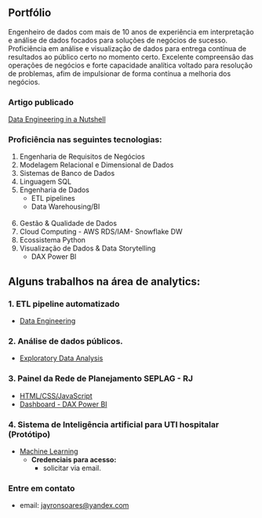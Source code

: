 ## Portfólio
Engenheiro de dados com mais de 10 anos de experiência em interpretação e análise de dados focados para soluções de negócios de sucesso. Proficiência em análise e visualização de dados para entrega contínua de resultados ao público certo no momento certo. Excelente compreensão das operações de negócios e forte capacidade analítica voltado para resolução de problemas, afim de impulsionar de forma contínua a melhoria dos negócios.
<br>
### Artigo publicado<br>
[Data Engineering in a Nutshell](https://www.codementor.io/@jayronsoares/data-engineering-in-nutshell-1fh55lfo7r)

### Proficiência nas seguintes tecnologias:
1. Engenharia de Requisitos de Negócios
2. Modelagem Relacional e Dimensional de Dados
3. Sistemas de Banco de Dados
4. Linguagem SQL
5. Engenharia de Dados 
    - ETL pipelines
    - Data Warehousing/BI
    <br/><br/>
6. Gestão & Qualidade de Dados
7. Cloud Computing - AWS RDS/IAM- Snowflake DW
8. Ecossistema Python
10. Visualização de Dados & Data Storytelling 
    - DAX Power BI
    
## Alguns trabalhos na área de analytics:

### 1. ETL pipeline automatizado
- [Data Engineering](https://github.com/jayronsoares/automated_data_engineering)

### 2. Análise de dados públicos.
- [Exploratory Data Analysis](https://github.com/jayronsoares/dados_publicos/tree/main)

### 3. Painel da Rede de Planejamento SEPLAG - RJ
- [HTML/CSS/JavaScript](http://www.redeplan.planejamento.rj.gov.br/)
- [Dashboard - DAX Power BI](https://app.powerbi.com/view?r=eyJrIjoiZWFjM2U4ZjEtOGUwYS00NDZlLThkZmQtYjNiN2U0NDk1OTRjIiwidCI6ImRjYzllZTExLWQ1MTgtNDNmMS04YjNkLTEzYWE0NzBlMWNlZCJ9&pageName=ReportSection)
  
### 4. Sistema de Inteligência artificial para UTI hospitalar (Protótipo)
- [Machine Learning](https://icu.gayaanalytics.com)
  - **Credenciais para acesso:**
    - solicitar via email.

### Entre em contato ###
- email: jayronsoares@yandex.com
